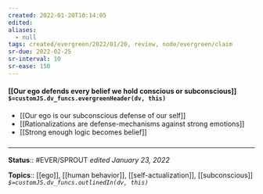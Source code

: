 ```yaml
---
created: 2022-01-20T10:14:05 
edited: 
aliases:
  - null
tags: created/evergreen/2022/01/20, review, node/evergreen/claim
sr-due: 2022-02-25
sr-interval: 10
sr-ease: 150
---
```


#### [[Our ego defends every belief we hold conscious or subconscious]] `$=customJS.dv_funcs.evergreenHeader(dv, this)`

- [[Our ego is our subconscious defense of our self]]
- [[Rationalizations are defense-mechanisms against strong emotions]]
- [[Strong enough logic becomes belief]] 

### <hr class="footnote"/>

**Status**:: #EVER/SPROUT
*edited January 23, 2022*

**Topics**:: [[ego]], [[human behavior]], [[self-actualization]], [[subconscious]] 
*`$=customJS.dv_funcs.outlinedIn(dv, this)`*
